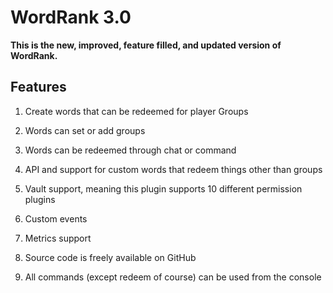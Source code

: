 WordRank 3.0
============

**This is the new, improved, feature filled, and updated version of WordRank.**

Features
-
1. Create words that can be redeemed for player Groups

2. Words can set or add groups

3. Words can be redeemed through chat or command

4. API and support for custom words that redeem things other than groups

5. Vault support, meaning this plugin supports 10 different permission plugins

6. Custom events

7. Metrics support

8. Source code is freely available on GitHub

9. All commands (except redeem of course) can be used from the console